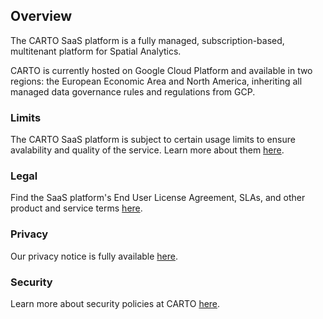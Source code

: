 ## Overview

The CARTO SaaS platform is a fully managed, subscription-based, multitenant platform for Spatial Analytics.

CARTO is currently hosted on Google Cloud Platform and available in two regions: the European Economic Area and North America, inheriting all managed data governance rules and regulations from GCP.

### Limits

The CARTO SaaS platform is subject to certain usage limits to ensure avalability and quality of the service. Learn more about them [here](/limits/).

### Legal

Find the SaaS platform's End User License Agreement, SLAs, and other product and service terms [here](https://carto.com/legal).

### Privacy

Our privacy notice is fully available [here](https://carto.com/privacy/).

### Security

Learn more about security policies at CARTO [here](https://carto.com/security/).